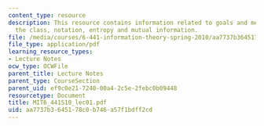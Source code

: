```yaml
---
content_type: resource
description: This resource contains information related to goals and mechanics of
  the class, notation, entropy and mutual information.
file: /media/courses/6-441-information-theory-spring-2010/aa7737b3645178c0b746a57f1bdff2cd_MIT6_441S10_lec01.pdf
file_type: application/pdf
learning_resource_types:
- Lecture Notes
ocw_type: OCWFile
parent_title: Lecture Notes
parent_type: CourseSection
parent_uid: ef9c0e21-7240-00a4-2c5e-2febc0b09448
resourcetype: Document
title: MIT6_441S10_lec01.pdf
uid: aa7737b3-6451-78c0-b746-a57f1bdff2cd
---
```

